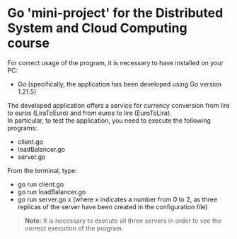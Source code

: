 # Go 'mini-project' for the Distributed System and Cloud Computing course

For correct usage of the program, it is necessary to have installed on your PC:
- Go (specifically, the application has been developed using Go version 1.21.5)

The developed application offers a service for currency conversion from lire to euros (LiraToEuro) and from euros to lire (EuroToLira).  
In particular, to test the application, you need to execute the following programs:
- client.go
- loadBalancer.go
- server.go
  
From the terminal, type:
- go run client.go
- go run loadBalancer.go
- go run server.go x (where x indicates a number from 0 to 2, as three replicas of the server have been created in the configuration file)

> **Note:** It is necessary to execute all three servers in order to see the correct execution of the program.
